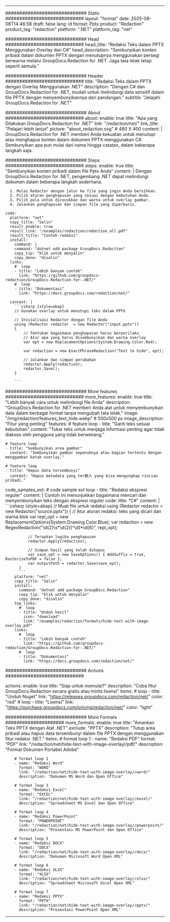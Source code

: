 
---
############################# Static ############################
layout: "format"
date:  2025-08-08T14:46:58
draft: false
lang: id
format: Pptx
product: "Redaction"
product_tag: "redaction"
platform: ".NET"
platform_tag: "net"

############################# Head ############################
head_title: "Redaksi Teks dalam PPTX Menggunakan Overlay dan C#"
head_description: "Sembunyikan konten pribadi dalam dokumen PPTX dengan menutupnya menggunakan persegi berwarna melalui GroupDocs.Redaction for .NET. Jaga tata letak tetap seperti semula."

############################# Header ############################
title: "Redaksi Teks dalam PPTX dengan Overlay Menggunakan .NET" 
description: "Dengan C# dan GroupDocs.Redaction for .NET, mudah untuk melindungi data sensitif dalam file PPTX dengan menyembunyikannya dari pandangan."
subtitle: "Jelajahi GroupDocs.Redaction for .NET" 

############################# About ############################
about:
    enable: true
    title: "Apa yang Dilakukan GroupDocs.Redaction for .NET"
    link: "/redaction/net/"
    link_title: "Pelajari lebih lanjut"
    picture: "about_redaction.svg" # 480 X 400
    content: |
       GroupDocs.Redaction for .NET memberi Anda kekuatan untuk menutupi atau menghapus konten dalam dokumen PPTX menggunakan C#. Sembunyikan apa pun mulai dari nama hingga catatan, dalam beberapa langkah saja.

############################# Steps ############################
steps:
    enable: true
    title: "Sembunyikan konten pribadi dalam file Pptx Anda"
    content: |
      Dengan GroupDocs.Redaction for .NET, pengembang .NET dapat melindungi dokumen dalam beberapa langkah sederhana.
      
      1. Mulai Redactor dengan jalur ke file yang ingin Anda bersihkan.
      2. Pilih aturan penghapusan yang sesuai dengan kebutuhan Anda.
      3. Pilih pola untuk dicocokkan dan warna untuk overlay gambar.
      4. Jalankan penghapusan dan simpan file yang diperbarui.
   
    code:
      platform: "net"
      copy_title: "Salin"
      result_enable: true
      result_link: "/examples/redaction/redaction_all.pdf"
      result_title: "Contoh redaksi"
      install:
        command: |
        command: "dotnet add package GroupDocs.Redaction"
        copy_tip: "klik untuk menyalin"
        copy_done: "disalin"
      links:
        #  loop
        - title: "Lebih banyak contoh"
          link: "https://github.com/groupdocs-redaction/GroupDocs.Redaction-for-.NET/"
        #  loop
        - title: "Dokumentasi"
          link: "https://docs.groupdocs.com/redaction/net/"
          
      content: |
        ```csharp {style=abap}
        // Gunakan overlay untuk menutupi teks dalam PPTX

        // Inisialisasi Redactor dengan file Anda
        using (Redactor redactor  = new Redactor("input.pptx"))
        {
            // Tentukan bagaimana penghapusan harus berperilaku
            // Atur apa yang harus disembunyikan dan warna overlay
            var opt = new ReplacementOptions(System.Drawing.Color.Red);
            
            var redaction = new ExactPhraseRedaction("Text to hide", opt);

            // Jalankan dan simpan perubahan
            redactor.Apply(redaction);
            redactor.Save();
        }
        
        ```            


############################# More features ############################
more_features:
  enable: true
  title: "Lebih banyak cara untuk melindungi file Anda"
  description: "GroupDocs.Redaction for .NET memberi Anda alat untuk menyembunyikan data dalam berbagai format tanpa mengubah tata letak."
  image: "/img/redaction/features_text_hide.webp" # 500x500 px
  image_description: "Fitur yang penting"
  features:
    # feature loop
    - title: "Ganti teks sesuai kebutuhan"
      content: "Tukar teks untuk menjaga informasi penting agar tidak diakses oleh pengguna yang tidak berwenang."

    # feature loop
    - title: "Sembunyikan area gambar"
      content: "Sembunyikan gambar sepenuhnya atau bagian tertentu dengan menggambar kotak overlay."

    # feature loop
    - title: "Hapus data tersembunyi"
      content: "Hapus metadata yang ter嵌入 yang bisa mengungkap rincian pribadi."
      
  code_samples_ext:
    # code sample ext loop
    - title: "Redaksi ekspresi reguler"
      content: |
        Contoh ini menunjukkan bagaimana mencari dan menyembunyikan teks dengan ekspresi reguler
      code:
        title: "C#"
        content: |
          ```csharp {style=abap}
          //  Muat file untuk redaksi
          using (Redactor redactor  = new Redactor("source.pptx"))
          {
              // Atur aturan redaksi: teks yang dicari dan warna blok
              var repl_opt = new ReplacementOptions(System.Drawing.Color.Blue);
              var redaction = new RegexRedaction("\\d{2}\\s*\\d{2}[^\\d]*\\d{6}", repl_opt);

              // Terapkan logika penghapusan
              redactor.Apply(redaction);

              // Simpan hasil yang telah dihapus
              var save_opt = new SaveOptions() { AddSuffix = true, RasterizeToPDF = false };
              var outputPath = redactor.Save(save_opt);
          }
          ```
        platform: "net"
        copy_title: "Salin"
        install:
          command: "dotnet add package GroupDocs.Redaction"
          copy_tip: "klik untuk menyalin"
          copy_done: "disalin"
        top_links:
          #  loop
          - title: "Unduh hasil"
            icon: "download"
            link: "/examples/redaction/formats/hide-text-with-image-overlay.pdf"
        links:
          #  loop
          - title: "Lebih banyak contoh"
            link: "https://github.com/groupdocs-redaction/GroupDocs.Redaction-for-.NET/"
          #  loop
          - title: "Dokumentasi"
            link: "https://docs.groupdocs.com/redaction/net/"


############################# Actions ############################

actions:
  enable: true
  title: "Siap untuk memulai?"
  description: "Coba fitur GroupDocs.Redaction secara gratis atau minta lisensi"
  items:
    #  loop
    - title: "Unduh Nuget"
      link: "https://releases.groupdocs.com/redaction/net/"
      color: "red"
        #  loop
    - title: "Lisensi"
      link: "https://purchase.groupdocs.com/pricing/redaction/net/"
      color: "light"


############################# More Formats #####################
more_formats:
    enable: true
    title: "Amankan Teks PPTX dengan Alat .NET"
    exclude: "PPTX"
    description: "Tutup area pribadi atau hapus data tersembunyi dalam file PPTX dengan menggunakan fitur redaksi .NET."
    items: 
        # format loop 1
        - name: "Redaksi PDF"
          format: "PDF"
          link: "/redaction/net/hide-text-with-image-overlay//pdf/"
          description: "Format Dokumen Portabel Adobe"

        # format loop 2
        - name: "Redaksi Word"
          format: "WORD"
          link: "/redaction/net/hide-text-with-image-overlay//word/"
          description: "Dokumen MS Word dan Open Office"
          
        # format loop 3
        - name: "Redaksi Excel"
          format: "EXCEL"
          link: "/redaction/net/hide-text-with-image-overlay//excel/"
          description: "Spreadsheet MS Excel dan Open Office"

        # format loop 4
        - name: "Redaksi PowerPoint"
          format: "POWERPOINT"
          link: "/redaction/net/hide-text-with-image-overlay//powerpoint/"
          description: "Presentasi MS PowerPoint dan Open Office"

        # format loop 5
        - name: "Redaksi DOCX"
          format: "DOCX"
          link: "/redaction/net/hide-text-with-image-overlay//docx/"
          description: "Dokumen Microsoft Word Open XML"
          
        # format loop 6
        - name: "Redaksi XLSX"
          format: "XLSX"
          link: "/redaction/net/hide-text-with-image-overlay//xlsx/"
          description: "Spreadsheet Microsoft Excel Open XML"
          
        # format loop 7
        - name: "Redaksi PPTX"
          format: "PPTX"
          link: "/redaction/net/hide-text-with-image-overlay//pptx/"
          description: "Presentasi PowerPoint Open XML"


---